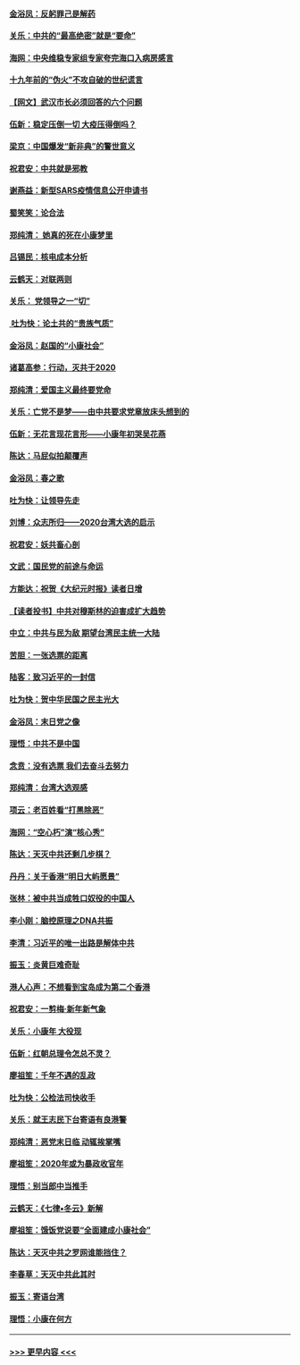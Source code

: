 #### [金浴凤：反躬罪己是解药](../pages/nsc993/n11820280.md?t=01260111) 
#### [关乐：中共的“最高绝密”就是“要命”](../pages/nsc993/n11816946.md?t=01260111) 
#### [海网：中央维稳专家组专家夸完海口入病房感言](../pages/nsc993/n11815138.md?t=01260111) 
#### [十九年前的“伪火”不攻自破的世纪谎言](../pages/nsc993/n11813238.md?t=01260111) 
#### [【网文】武汉市长必须回答的六个问题](../pages/nsc993/n11813848.md?t=01260111) 
#### [伍新：稳定压倒一切 大疫压得倒吗？](../pages/nsc993/n11812634.md?t=01260111) 
#### [梁京：中国爆发“新非典”的警世意义](../pages/nsc993/n11812554.md?t=01260111) 
#### [祝君安：中共就是邪教](../pages/nsc993/n11812431.md?t=01260111) 
#### [谢燕益：新型SARS疫情信息公开申请书](../pages/nsc993/n11808840.md?t=01260111) 
#### [蜀笑笑：论合法](../pages/nsc993/n11808064.md?t=01260111) 
#### [郑纯清： 她真的死在小康梦里](../pages/nsc993/n11806623.md?t=01260111) 
#### [吕锡民：核电成本分析](../pages/nsc993/n11806284.md?t=01260111) 
#### [云鹤天：对联两则](../pages/nsc993/n11805957.md?t=01260111) 
#### [关乐： 党领导之一“切”](../pages/nsc993/n11804505.md?t=01260111) 
#### [ 吐为快：论土共的“贵族气质”](../pages/nsc993/n11804490.md?t=01260111) 
#### [金浴凤：赵国的“小康社会”](../pages/nsc993/n11804452.md?t=01260111) 
#### [诸葛高参：行动，灭共于2020](../pages/nsc993/n11804120.md?t=01260111) 
#### [郑纯清：爱国主义最终要党命](../pages/nsc993/n11802197.md?t=01260111) 
#### [关乐：亡党不是梦——由中共要求党章放床头想到的](../pages/nsc993/n11802156.md?t=01260111) 
#### [伍新：无花言现花言形——小康年初哭吴花燕](../pages/nsc993/n11800044.md?t=01260111) 
#### [陈达：马屁似拍颠覆声](../pages/nsc993/n11800010.md?t=01260111) 
#### [金浴凤：春之歌](../pages/nsc993/n11797687.md?t=01260111) 
#### [吐为快：让领导先走](../pages/nsc993/n11797512.md?t=01260111) 
#### [刘博：众志所归——2020台湾大选的启示](../pages/nsc993/n11796878.md?t=01260111) 
#### [祝君安：妖共畜心剖](../pages/nsc993/n11794273.md?t=01260111) 
#### [文武：国民党的前途与命运](../pages/nsc993/n11794198.md?t=01260111) 
#### [方能达：祝贺《大纪元时报》读者日增](../pages/nsc993/n11793807.md?t=01260111) 
#### [【读者投书】中共对穆斯林的迫害成扩大趋势](../pages/nsc993/n11791371.md?t=01260111) 
#### [中立：中共与民为敌 期望台湾民主统一大陆](../pages/nsc993/n11790392.md?t=01260111) 
#### [苦胆：一张选票的距离](../pages/nsc993/n11788914.md?t=01260111) 
#### [陆客：致习近平的一封信](../pages/nsc993/n11788867.md?t=01260111) 
#### [吐为快：贺中华民国之民主光大](../pages/nsc993/n11788618.md?t=01260111) 
#### [金浴凤：末日党之像](../pages/nsc993/n11787475.md?t=01260111) 
#### [理悟：中共不是中国](../pages/nsc993/n11787463.md?t=01260111) 
#### [念贲：没有选票  我们去奋斗去努力](../pages/nsc993/n11787398.md?t=01260111) 
#### [郑纯清：台湾大选观感](../pages/nsc993/n11786210.md?t=01260111) 
#### [项云：老百姓看“打黑除恶”](../pages/nsc993/n11785398.md?t=01260111) 
#### [海网：“空心朽”演“核心秀”](../pages/nsc993/n11783874.md?t=01260111) 
#### [陈达：天灭中共还剩几步棋？](../pages/nsc993/n11783719.md?t=01260111) 
#### [丹丹：关于香港“明日大屿愿景”](../pages/nsc993/n11783273.md?t=01260111) 
#### [张林：被中共当成牲口奴役的中国人](../pages/nsc993/n11782397.md?t=01260111) 
#### [李小刚：脑控原理之DNA共振](../pages/nsc993/n11780962.md?t=01260111) 
#### [李清：习近平的唯一出路是解体中共](../pages/nsc993/n11780866.md?t=01260111) 
#### [振玉：炎黄巨难奇耻](../pages/nsc993/n11779632.md?t=01260111) 
#### [港人心声：不想看到宝岛成为第二个香港](../pages/nsc993/n11778817.md?t=01260111) 
#### [祝君安：一剪梅‧新年新气象](../pages/nsc993/n11776340.md?t=01260111) 
#### [关乐：小康年 大役现](../pages/nsc993/n11774213.md?t=01260111) 
#### [伍新：红朝总理令怎总不灵？](../pages/nsc993/n11770813.md?t=01260111) 
#### [廖祖笙：千年不遇的乱政](../pages/nsc993/n11770373.md?t=01260111) 
#### [吐为快：公检法司快收手](../pages/nsc993/n11770359.md?t=01260111) 
#### [关乐：就王志民下台寄语有良港警](../pages/nsc993/n11769903.md?t=01260111) 
#### [郑纯清：恶党末日临 动辄挨掌嘴](../pages/nsc993/n11769356.md?t=01260111) 
#### [廖祖笙：2020年或为暴政收官年](../pages/nsc993/n11768216.md?t=01260111) 
#### [理悟：别当郎中当推手](../pages/nsc993/n11768243.md?t=01260111) 
#### [云鹤天：《七律▪冬云》新解](../pages/nsc993/n11768204.md?t=01260111) 
#### [廖祖笙：饿饭党说要“全面建成小康社会”](../pages/nsc993/n11767482.md?t=01260111) 
#### [陈达：天灭中共之罗网谁能挡住？](../pages/nsc993/n11767465.md?t=01260111) 
#### [李春草：天灭中共此其时](../pages/nsc993/n11767452.md?t=01260111) 
#### [振玉：寄语台湾](../pages/nsc993/n11767432.md?t=01260111) 
#### [理悟：小康在何方](../pages/nsc993/n11767394.md?t=01260111) 

----
#### [ >>> 更早内容 <<< ](../indexes/nsc993-earlier.md)
